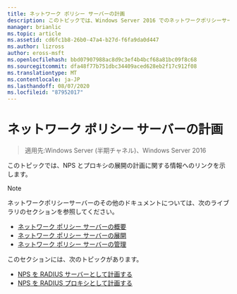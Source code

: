```yaml
---
title: ネットワーク ポリシー サーバーの計画
description: このトピックでは、Windows Server 2016 でのネットワークポリシーサーバーの RADIUS サーバー展開計画に関する情報へのリンクを示します。
manager: brianlic
ms.topic: article
ms.assetid: cd6fc1b8-26b0-47a4-b27d-f6fa9da0d447
ms.author: lizross
author: eross-msft
ms.openlocfilehash: bbd07907988ac8d9c3ef4b4bcf68a81bc09f8c68
ms.sourcegitcommit: dfa48f77b751dbc34409aced628eb2f17c912f08
ms.translationtype: MT
ms.contentlocale: ja-JP
ms.lasthandoff: 08/07/2020
ms.locfileid: "87952017"
---
```

# <a name="plan-network-policy-server"></a>ネットワーク ポリシー サーバーの計画

>適用先:Windows Server (半期チャネル)、Windows Server 2016

このトピックでは、NPS とプロキシの展開の計画に関する情報へのリンクを示します。

>[!NOTE]
>ネットワークポリシーサーバーのその他のドキュメントについては、次のライブラリのセクションを参照してください。
> - [ネットワーク ポリシー サーバーの概要](nps-getstart-top.md)
> - [ネットワーク ポリシー サーバーの展開](nps-deploy.md)
> - [ネットワーク ポリシー サーバーの管理](nps-manage-top.md)

このセクションには、次のトピックがあります。

- [NPS を RADIUS サーバーとして計画する](nps-plan-server.md)
- [NPS を RADIUS プロキシとして計画する](nps-plan-proxy.md)

